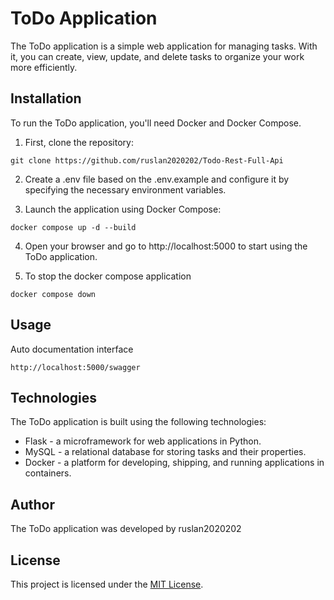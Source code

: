 # ToDo Application

The ToDo application is a simple web application for managing tasks. With it, you can create, view, update, and delete tasks to organize your work more efficiently.

## Installation

To run the ToDo application, you'll need Docker and Docker Compose.

1. First, clone the repository:

```
git clone https://github.com/ruslan2020202/Todo-Rest-Full-Api
```

2. Create a .env file based on the .env.example and configure it by specifying the necessary environment variables.

3. Launch the application using Docker Compose:

```
docker compose up -d --build
```

4. Open your browser and go to http://localhost:5000 to start using the ToDo application.

5. To stop the docker compose application
   
```
docker compose down
```
## Usage

Auto documentation interface
```
http://localhost:5000/swagger
```

## Technologies

The ToDo application is built using the following technologies:

- Flask - a microframework for web applications in Python.
- MySQL - a relational database for storing tasks and their properties.
- Docker - a platform for developing, shipping, and running applications in containers.

## Author

The ToDo application was developed by ruslan2020202

## License

This project is licensed under the [MIT License](LICENSE).
```

